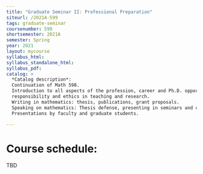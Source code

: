 ```yaml
---
title: "Graduate Seminar II: Professional Preparation"
siteurl: /2021A-599
tags: graduate-seminar
coursenumber: 599
shortsemester: 2021A
semester: Spring
year: 2021
layout: mycourse
syllabus_html:
syllabus_standalone_html:
syllabus_pdf:
catalog: >
  *Catalog description*:
  Continuation of Math 598.
  Introduction to all aspects of the profession, career and Ph.D. opportunities,
  responsibility and ethics in teaching and research.
  Writing in mathematics: thesis, publications, grant proposals.
  Speaking on mathematics: Thesis defense, presenting in seminars and conferences.
  Presentations by faculty and graduate students.

---
```


# Course schedule:

TBD
